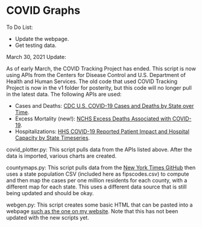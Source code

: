 # COVID Graphs

To Do List:
- Update the webpage.
- Get testing data.

March 30, 2021 Update:

As of early March, the COVID Tracking Project has ended. This script is now using APIs from the Centers for Disease Control 
and U.S. Department of Health and Human Services. The old code that used COVID Tracking Project is now in the v1 folder for 
posterity, but this code will no longer pull in the latest data. The following APIs are used:
- Cases and Deaths: [CDC U.S. COVID-19 Cases and Deaths by State over Time](https://data.cdc.gov/Case-Surveillance/United-States-COVID-19-Cases-and-Deaths-by-State-o/9mfq-cb36).
- Excess Mortality (new!): [NCHS Excess Deaths Associated with COVID-19](https://data.cdc.gov/NCHS/Excess-Deaths-Associated-with-COVID-19/xkkf-xrst).
- Hospitalizations: [HHS COVID-19 Reported Patient Impact and Hospital Capacity by State Timeseries](https://healthdata.gov/Hospital/COVID-19-Reported-Patient-Impact-and-Hospital-Capa/g62h-syeh).

covid_plotter.py: This script pulls data from the APIs listed above. After the data is imported, various charts are created.

countymaps.py: This script pulls data from the [New York Times GitHub](https://github.com/nytimes/covid-19-data/)
then uses a state population CSV (included here as fipscodes.csv) to compute and then map the cases per one million
residents for each county, with a different map for each state. This uses a different data source that is still being updated and should be okay.

webgen.py: This script creates some basic HTML that can be pasted into a webpage [such as the one on my website](http://jasonsweathercenter.com/covid.html). Note that
this has not been updated with the new scripts yet.
